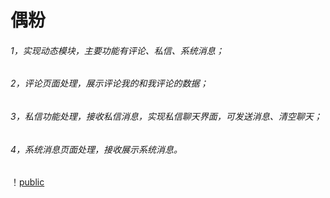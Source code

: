 # 偶粉

######  1，实现动态模块，主要功能有评论、私信、系统消息；
######  2，评论页面处理，展示评论我的和我评论的数据；
######  3，私信功能处理，接收私信消息，实现私信聊天界面，可发送消息、清空聊天；
######	4，系统消息页面处理，接收展示系统消息。	

！[public](/public/img/github/1.png)
<!-- ！[public](/public/img/github/2.png)
！[public](/public/img/github/3.png)
！[public](/public/img/github/4.png)
！[public](/public/img/github/5.png)
！[public](/public/img/github/6.png) -->